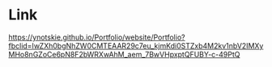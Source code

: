 # Link
 https://ynotskie.github.io/Portfolio/website/Portfolio?fbclid=IwZXh0bgNhZW0CMTEAAR29c7eu_kjmKdi0STZxb4M2kv1nbV2IMXyMHo8nGZoCe6pN8F2bWRXwAhM_aem_7BwVHpxptQFUBY-c-49PtQ
